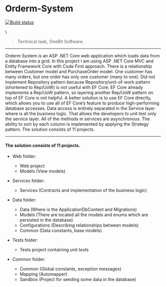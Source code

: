 # Orderm-System

[![Build status](https://ci.appveyor.com/api/projects/status/5m65mm6tnqd5ls5w?svg=true)](https://ci.appveyor.com/project/thelad43/orderm-system)

\

> Technical task, OneBit Software.

---

Orderm System is an ASP .NET Core web application which loads data from a database into a grid. In this project I am using ASP .NET Core MVC and Entity Framework Core with Code First approach. There is a relationship between Customer model and PurchaseOrder model. One customer has many orders, but one order has only one customer (many to one). Did not implement Repository pattern because Repository/unit-of-work pattern (shortened to Rep/UoW) is not useful with EF Core. EF Core already implements a Rep/UoW pattern, so layering another Rep/UoW pattern on top of EF Core is not helpful. A better solution is to use EF Core directly, which allows you to use all of EF Core’s feature to produce high-performing database accesses. Data access is entirely separated in the Service layer where is all the business logic. That allows the developers to unit test only the service layer. All of the methods in services are asynchronous. The ability to sort by each column is implemented by applying the Strategy pattern. The solution consists of 11 projects.

---

#### The solution consists of 11 projects.

* Web folder:
	* Web project
	* Models (View models)
  
* Services folder:
	* Services (Contracts and implementation of the business logic)
 
* Data folder:
	* Data (Where is the ApplicationDbContext and Migrations)
	* Models (There are located all the models and enums which are persisted in the database)
	* Configurations (Describing relationships between models)
	* Common (Data constants, base models)
	
* Tests folder:
	* Tests project containing unit tests
	
* Common folder:
	* Common (Global constants, exception messages)
	* Mapping (Automapper)
	* Sandbox (Project for seeding some data in the database)
